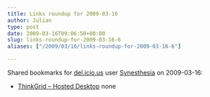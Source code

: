 ```yaml
---
title: Links roundup for 2009-03-16
author: Julian
type: post
date: 2009-03-16T09:06:50+00:00
slug: links-roundup-for-2009-03-16-6 
aliases: ["/2009/03/16/links-roundup-for-2009-03-16-6"]

---
```

Shared bookmarks for [del.icio.us][1] user [Synesthesia][2] on 2009-03-16:

  * [ThinkGrid &#8211; Hosted Desktop][3] 
    none</li> </ul>

 [1]: https://del.icio.us/
 [2]: https://del.icio.us/synesthesia
 [3]: https://www.thinkgrid.co.uk/landing/hostdedesktops.html?gclid=CJPIy4X3ppkCFQ6wQwodVzJPpg